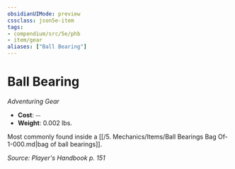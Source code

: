 ```yaml
---
obsidianUIMode: preview
cssclass: json5e-item
tags:
- compendium/src/5e/phb
- item/gear
aliases: ["Ball Bearing"]
---
```

# Ball Bearing
*Adventuring Gear*  

- **Cost**: ⏤
- **Weight**: 0.002 lbs.

Most commonly found inside a [[/5. Mechanics/Items/Ball Bearings Bag Of-1-000.md|bag of ball bearings]].

*Source: Player's Handbook p. 151*